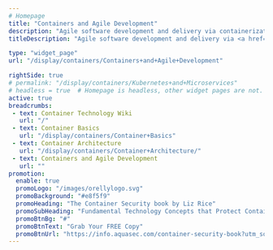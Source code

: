 ```yaml
---
# Homepage
title: "Containers and Agile Development"
description: "Agile software development and delivery via containerization are tightly related. This page includes resources about the benefits of using containers in the agile development cycle."
titleDescription: "Agile software development and delivery via <a href='/display/containers/What+is+a+Container'>containerization</a> are tightly related. This page includes resources about the benefits of using containers in the agile development cycle." 

type: "widget_page"
url: "/display/containers/Containers+and+Agile+Development" 

rightSide: true 
# permalink: "/display/containers/Kubernetes+and+Microservices"
# headless = true  # Homepage is headless, other widget pages are not.
active: true
breadcrumbs:
 - text: Container Technology Wiki
   url: "/"
 - text: Container Basics
   url: "/display/containers/Container+Basics"
 - text: Container Architecture
   url: "/display/containers/Container+Architecture/"
 - text: Containers and Agile Development
   url: ""
promotion:
  enable: true
  promoLogo: "/images/orellylogo.svg"
  promoBackground: "#e8f5f9"
  promoHeading: "The Container Security book by Liz Rice"
  promoSubHeading: "Fundamental Technology Concepts that Protect Containerized Applications"
  promoBtnBg: "#"
  promoBtnText: "Grab Your FREE Copy"
  promoBtnUrl: "https://info.aquasec.com/container-security-book?utm_source=wiki"
---
```



